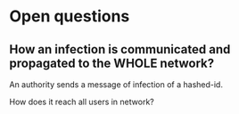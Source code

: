 # Open questions

## How an infection is communicated and propagated to the WHOLE network?
An authority sends a message of infection of a hashed-id.

How does it reach all users in network?
